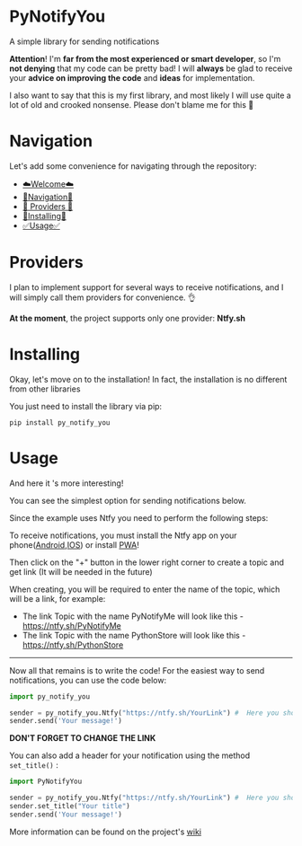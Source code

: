 # PyNotifyYou

A simple library for sending notifications

**Attention**! I'm **far from the most experienced or smart developer**, so I'm **not denying** that my  code can be pretty bad! I will **always** be glad to receive your **advice on improving the code** and **ideas** for implementation.

I also want to say that this is my first library, and most likely I will use quite a lot of old and crooked nonsense. Please don't blame me for this 👻

# Navigation

Let's add some convenience for navigating through the repository:

 - [☁️Welcome☁️](#PyNotifyYou)
 - [🧭Navigation🧭](#Navigation)
 - [🐍 Providers 🐍](#Providers)
 - [🔨Installing🔨](#Installing)
 - [✅Usage✅](#PyNotifyYou)


# Providers
I plan to implement support for several ways to receive notifications, and I will simply call them providers for convenience. 👌

**At the moment**, the project supports only one provider: **Ntfy.sh**

# Installing

Okay, let's move on to the installation! In fact, the installation is no different from other libraries

You just need to install the library via pip:
```shell
pip install py_notify_you
```


# Usage

And here it 's more interesting!

You can see the simplest option for sending notifications below.

Since the example uses Ntfy you need to perform the following steps:

To receive notifications, you must install the Ntfy app on your phone([Android](https://play.google.com/store/apps/details?id=io.heckel.ntfy),[IOS](https://apps.apple.com/us/app/ntfy/id1625396347)) or install [PWA](https://docs.ntfy.sh/subscribe/pwa/)!

Then click on the "+" button in the lower right corner to create a topic and get link (It will be needed in the future)

When creating, you will be required to enter the name of the topic, which will be a link, for example:
- The link Topic with the name PyNotifyMe will look like this - https://ntfy.sh/PyNotifyMe
- The link Topic with the name PythonStore will look like this - https://ntfy.sh/PythonStore

***

Now all that remains is to write the code! For the easiest way to send notifications, you can use the code below:
```python
import py_notify_you

sender = py_notify_you.Ntfy("https://ntfy.sh/YourLink") #  Here you should replace the link with your own
sender.send('Your message!')
```
**DON'T FORGET TO CHANGE THE LINK**


You can also add a header for your notification using the method ```set_title()``` :

```python
import PyNotifyYou

sender = py_notify_you.Ntfy("https://ntfy.sh/YourLink") #  Here you should replace the link with your own
sender.set_title("Your title")
sender.send('Your message!')
```

More information can be found on the project's [wiki](https://github.com/shizamuru-dev/PyNotifyYou/wiki)